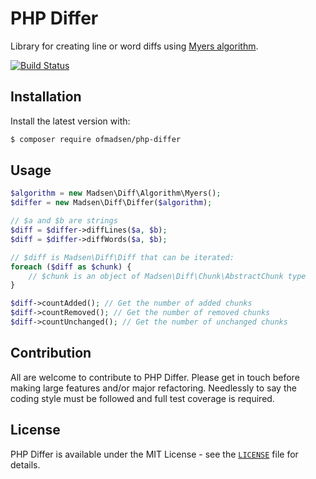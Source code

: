 # PHP Differ
Library for creating line or word diffs using [Myers algorithm](http://www.xmailserver.org/diff2.pdf).

[![Build Status](https://travis-ci.org/ofmadsen/php-differ.svg?branch=master)](https://travis-ci.org/ofmadsen/php-differ)

## Installation
Install the latest version with:

```bash
$ composer require ofmadsen/php-differ
```

## Usage
```php
$algorithm = new Madsen\Diff\Algorithm\Myers();
$differ = new Madsen\Diff\Differ($algorithm);

// $a and $b are strings
$diff = $differ->diffLines($a, $b);
$diff = $differ->diffWords($a, $b);

// $diff is Madsen\Diff\Diff that can be iterated:
foreach ($diff as $chunk) {
    // $chunk is an object of Madsen\Diff\Chunk\AbstractChunk type
}

$diff->countAdded(); // Get the number of added chunks
$diff->countRemoved(); // Get the number of removed chunks
$diff->countUnchanged(); // Get the number of unchanged chunks
```

## Contribution
All are welcome to contribute to PHP Differ. Please get in touch before making large features and/or major refactoring. Needlessly to say the coding style must be followed and full test coverage is required.

## License
PHP Differ is available under the MIT License - see the [`LICENSE`](LICENSE) file for details.